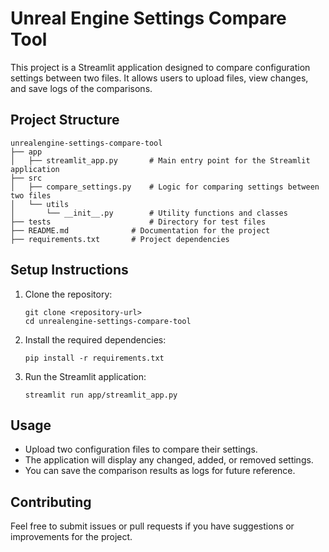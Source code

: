# Unreal Engine Settings Compare Tool

This project is a Streamlit application designed to compare configuration settings between two files. It allows users to upload files, view changes, and save logs of the comparisons.

## Project Structure

```
unrealengine-settings-compare-tool
├── app
│   ├── streamlit_app.py       # Main entry point for the Streamlit application
├── src
│   ├── compare_settings.py    # Logic for comparing settings between two files
│   └── utils
│       └── __init__.py        # Utility functions and classes
├── tests                      # Directory for test files
├── README.md              # Documentation for the project
├── requirements.txt       # Project dependencies
```

## Setup Instructions

1. Clone the repository:
   ```
   git clone <repository-url>
   cd unrealengine-settings-compare-tool
   ```

2. Install the required dependencies:
   ```
   pip install -r requirements.txt
   ```

3. Run the Streamlit application:
   ```
   streamlit run app/streamlit_app.py
   ```

## Usage

- Upload two configuration files to compare their settings.
- The application will display any changed, added, or removed settings.
- You can save the comparison results as logs for future reference.

## Contributing

Feel free to submit issues or pull requests if you have suggestions or improvements for the project.